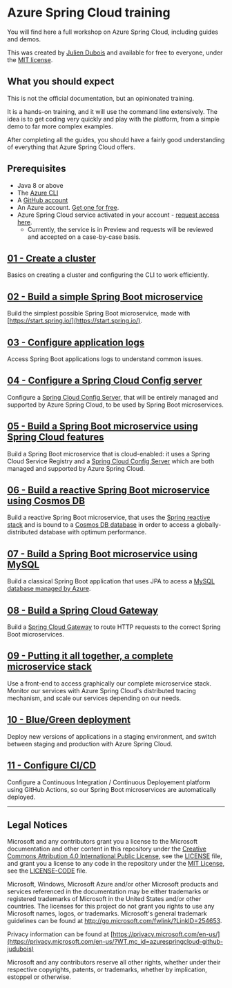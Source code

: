 # Azure Spring Cloud training

You will find here a full workshop on Azure Spring Cloud, including guides and demos.

This was created by [Julien Dubois](https://twitter.com/juliendubois) and available for free to everyone, under the [MIT license](LICENSE.txt).

## What you should expect

This is not the official documentation, but an opinionated training.

It is a hands-on training, and it will use the command line extensively. The idea is to get coding very quickly and play with the platform, from a simple demo to far more complex examples.

After completing all the guides, you should have a fairly good understanding of everything that Azure Spring Cloud offers.

## Prerequisites

- Java 8 or above
- The [Azure CLI](https://docs.microsoft.com/en-us/cli/azure/install-azure-cli/?WT.mc_id=azurespringcloud-github-judubois)
- A [GitHub account](https://github.com)
- An Azure account. [Get one for free](https://azure.microsoft.com/free/?WT.mc_id=azurespringcloud-github-judubois).
- Azure Spring Cloud service activated in your account - [request access here](http://aka.ms/spring-cloud).
  - Currently, the service is in Preview and requests will be reviewed and accepted on a case-by-case basis.

## [01 - Create a cluster](01-create-a-cluster/README.md)

Basics on creating a cluster and configuring the CLI to work efficiently.

## [02 - Build a simple Spring Boot microservice](02-build-a-simple-spring-boot-microservice/README.md)

Build the simplest possible Spring Boot microservice, made with [https://start.spring.io/](https://start.spring.io/).

## [03 - Configure application logs](03-configure-application-logs/README.md)

Access Spring Boot applications logs to understand common issues.

## [04 - Configure a Spring Cloud Config server](04-configure-a-spring-cloud-config-server/README.md)

Configure a [Spring Cloud Config Server](https://cloud.spring.io/spring-cloud-config), that will be entirely managed and supported by Azure Spring Cloud, to be used by Spring Boot microservices.

## [05 - Build a Spring Boot microservice using Spring Cloud features](05-build-a-spring-boot-microservice-using-spring-cloud-features/README.md)

Build a Spring Boot microservice that is cloud-enabled: it uses a Spring Cloud Service Registry and a [Spring Cloud Config Server](https://cloud.spring.io/spring-cloud-config) which are both managed and supported by Azure Spring Cloud.

## [06 - Build a reactive Spring Boot microservice using Cosmos DB](06-build-a-reactive-spring-boot-microservice-using-cosmosdb/README.md)

Build a reactive Spring Boot microservice, that uses the [Spring reactive stack](https://docs.spring.io/spring/docs/current/spring-framework-reference/web-reactive.html) and is bound to a [Cosmos DB database](https://docs.microsoft.com/en-us/azure/cosmos-db/?WT.mc_id=azurespringcloud-github-judubois) in order to access a globally-distributed database with optimum performance.

## [07 - Build a Spring Boot microservice using MySQL](07-build-a-spring-boot-microservice-using-mysql/README.md)

Build a classical Spring Boot application that uses JPA to acess a [MySQL database managed by Azure](https://docs.microsoft.com/en-us/azure/mysql/?WT.mc_id=azurespringcloud-github-judubois).

## [08 - Build a Spring Cloud Gateway](08-build-a-spring-cloud-gateway/README.md)

Build a [Spring Cloud Gateway](https://spring.io/projects/spring-cloud-gateway) to route HTTP requests to the correct Spring Boot microservices.

## [09 - Putting it all together, a complete microservice stack](09-putting-it-all-together-a-complete-microservice-stack/README.md)

Use a front-end to access graphically our complete microservice stack. Monitor our services with Azure Spring Cloud's distributed tracing mechanism, and scale our services depending on our needs.

## [10 - Blue/Green deployment](10-blue-green-deployment/README.md)

Deploy new versions of applications in a staging environment, and switch between staging and production with Azure Spring Cloud.

## [11 - Configure CI/CD](11-configure-ci-cd/README.md)

Configure a Continuous Integration / Continuous Deployement platform using GitHub Actions, so our Spring Boot microservices are automatically deployed.

---

## Legal Notices

Microsoft and any contributors grant you a license to the Microsoft documentation and other content
in this repository under the [Creative Commons Attribution 4.0 International Public License](https://creativecommons.org/licenses/by/4.0/legalcode),
see the [LICENSE](LICENSE) file, and grant you a license to any code in the repository under the [MIT License](https://opensource.org/licenses/MIT), see the
[LICENSE-CODE](LICENSE-CODE) file.

Microsoft, Windows, Microsoft Azure and/or other Microsoft products and services referenced in the documentation
may be either trademarks or registered trademarks of Microsoft in the United States and/or other countries.
The licenses for this project do not grant you rights to use any Microsoft names, logos, or trademarks.
Microsoft's general trademark guidelines can be found at http://go.microsoft.com/fwlink/?LinkID=254653.

Privacy information can be found at [https://privacy.microsoft.com/en-us/](https://privacy.microsoft.com/en-us/?WT.mc_id=azurespringcloud-github-judubois)

Microsoft and any contributors reserve all other rights, whether under their respective copyrights, patents,
or trademarks, whether by implication, estoppel or otherwise.
